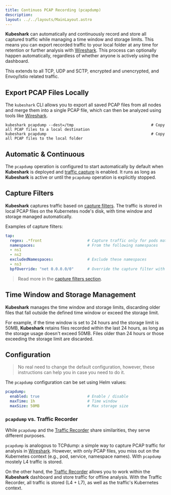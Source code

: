 ```yaml
---
title: Continuos PCAP Recording (pcapdump)
description: 
layout: ../../layouts/MainLayout.astro
---
```


**Kubeshark** can automatically and continuously record and store all captured traffic while managing a time window and storage limits. This means you can export recorded traffic to your local folder at any time for retention or further analysis with [Wireshark](https://www.wireshark.org/). This process can optionally happen automatically, regardless of whether anyone is actively using the dashboard.

This extends to all TCP, UDP and SCTP, encrypted and unencrypted, and Envoy/Istio related traffic.

## Export PCAP Files Locally

The `kubeshark` CLI allows you to export all saved PCAP files from all nodes and merge them into a single PCAP file, which can then be analyzed using tools like [Wireshark](https://www.wireshark.org/).

```shell
kubeshark pcapdump --dest=/tmp                                  # Copy all PCAP files to a local destination
kubeshark pcapdump                                              # Copy all PCAP files to the local folder
```

## Automatic & Continuous

The `pcapdump` operation is configured to start automatically by default when **Kubeshark** is deployed and [traffic capture](/en/on_off_switch) is enabled. It runs as long as **Kubeshark** is active or until the `pcapdump` operation is explicitly stopped.

## Capture Filters

**Kubeshark** captures traffic based on [capture filters](/en/pod_targeting). The traffic is stored in local PCAP files on the Kubernetes node's disk, with time window and storage managed automatically.

Examples of capture filters:

```yaml
tap:
  regex: .*front                    # Capture traffic only for pods matching the regex
  namespaces:                       # From the following namespaces
  - ns1
  - ns2
  excludedNamespaces:               # Exclude these namespaces
  - ns3
  bpfOverride: "net 0.0.0.0/0"      # Override the capture filter with a BPF expression
```

> Read more in the [capture filters section](/en/pod_targeting).

## Time Window and Storage Management

**Kubeshark** manages the time window and storage limits, discarding older files that fall outside the defined time window or exceed the storage limit.

For example, if the time window is set to 24 hours and the storage limit is 50MB, **Kubeshark** retains files recorded within the last 24 hours, as long as the storage usage doesn't exceed 50MB. Files older than 24 hours or those exceeding the storage limit are discarded.

## Configuration

> No real need to change the default configuration, however, these instructions can help you in case you need to do it.

The `pcapdump` configuration can be set using Helm values:

```yaml
pcapdump:
  enabled: true                     # Enable / disable 
  maxTime: 1h                       # Time window
  maxSize: 50MB                     # Max storage size
```

### `pcapdump` vs. Traffic Recorder

While `pcapdump` and the [Traffic Recorder](/en/traffic_recorder) share similarities, they serve different purposes.

`pcapdump` is analogous to TCPdump: a simple way to capture PCAP traffic for analysis in [Wireshark](https://www.wireshark.org/). However, with only PCAP files, you miss out on the Kubernetes context (e.g., pod, service, namespace names). With `pcapdump` mostely L4 traffic is stored.

On the other hand, the [Traffic Recorder](/en/traffic_recorder) allows you to work within the **Kubeshark** dashboard and store traffic for offline analysis. With the Traffic Recorder, all traffic is stored (L4 + L7), as well as the traffic's Kubernetes context.